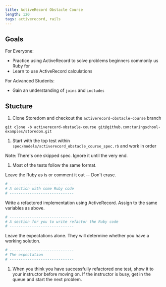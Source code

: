 ```yaml
---
title: ActiveRecord Obstacle Course
length: 120
tags: activerecord, rails
---
```


## Goals

For Everyone:
* Practice using ActiveRecord to solve problems beginners commonly us Ruby for
* Learn to use ActiveRecord calculations

For Advanced Students:
* Gain an understanding of `joins` and `includes`

## Stucture

1. Clone Storedom and checkout the `activerecord-obstacle-course` branch

  `git clone -b activerecord-obstacle-course git@github.com:turingschool-examples/storedom.git`

1. Start with the top test within `spec/models/activerecord_obstacle_course_spec.rb` and work in order

  Note: There's one skipped spec. Ignore it until the very end.
  
1. Most of the tests follow the same format.

  Leave the Ruby as is or comment it out -- Don't erase.
  ```ruby
  # -----------------------------
  # A section with some Ruby code
  # -----------------------------
  ```
  
  Write a refactored implementation using ActiveRecord. Assign to the same variables as above.
  ```ruby
  # -----------------------------
  # A section for you to write refactor the Ruby code
  # -----------------------------
  ```
  
  Leave the expectations alone. They will determine whether you have a working solution.
  ```ruby
  # -----------------------------
  # The expectation
  # -----------------------------
  ```

1. When you think you have successfully refactored one test, show it to your instructor before moving on. If the instructor is busy, get in the queue and start the next problem.
  
  
